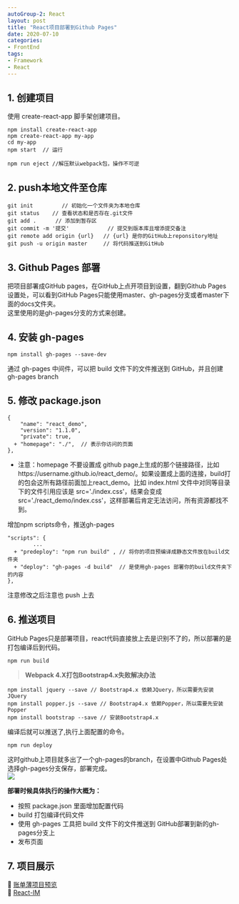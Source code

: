 ```yaml
---
autoGroup-2: React
layout: post
title: "React项目部署到Github Pages"
date: 2020-07-10
categories: 
- FrontEnd
tags:
- Framework
- React 
---
```


## 1. 创建项目

使用 create-react-app 脚手架创建项目。   

```
npm install create-react-app 
npm create-react-app my-app
cd my-app
npm start  // 运行

npm run eject //解压默认webpack包，操作不可逆
```   

   
## 2. push本地文件至仓库

```
git init         // 初始化一个文件夹为本地仓库
git status    // 查看状态和是否存在.git文件
git add .      // 添加到暂存区
git commit -m '提交'            // 提交到版本库且增添提交备注
git remote add origin {url}   // {url} 是你的GitHub上reponsitory地址
git push -u origin master     // 将代码推送到GitHub
```
   

## 3. Github Pages 部署

把项目部署成GitHub pages，在GitHub上点开项目到设置，翻到Github Pages设置处，可以看到GitHub Pages只能使用master、gh-pages分支或者master下面的docs文件夹。   
这里使用的是gh-pages分支的方式来创建。

## 4. 安装 gh-pages

```
npm install gh-pages --save-dev
```   

通过 gh-pages 中间件，可以把 build 文件下的文件推送到 GitHub，并且创建 gh-pages branch

## 5. 修改 package.json

```
{
    "name": "react_demo",
    "version": "1.1.0",
    "private": true,
  + "homepage": "./",  // 表示你访问的页面
},
```   

+ 注意：homepage 不要设置成 github page上生成的那个链接路径，比如https://username.github.io/react_demo/。如果设置成上面的连接，build打的包会这所有路径前面加上react_demo。比如 index.html 文件中对同等目录下的文件引用应该是 src='./index.css'，结果会变成src='./react_demo/index.css'，这样部署后肯定无法访问，所有资源都找不到。   

增加npm scripts命令，推送gh-pages
   
```
"scripts": {
        ...
  + "predeploy": "npm run build" , // 将你的项目预编译成静态文件放在build文件夹
  + "deploy": "gh-pages -d build"  // 是使用gh-pages 部署你的build文件夹下的内容
},
```
    

注意修改之后注意也 push 上去
## 6. 推送项目

GitHub Pages只是部署项目，react代码直接放上去是识别不了的，所以部署的是打包编译后到代码。  

```npm run build```      
> **Webpack 4.X打包Bootstrap4.x失败解决办法**
```
npm install jquery --save // Bootstrap4.x 依赖JQuery，所以需要先安装JQuery
npm install popper.js --save // Bootstrap4.x 依赖Popper，所以需要先安装Popper
npm install bootstrap --save // 安装Bootstrap4.x
```   

编译后就可以推送了,执行上面配置的命令。   


```npm run deploy```      
   

这时github上项目就多出了一个gh-pages的branch，在设置中Github Pages处选择gh-pages分支保存，部署完成。   
![](https://tva1.sinaimg.cn/large/007S8ZIlgy1gh954sjfhaj30pj0m9gmb.jpg)  

**部署时候具体执行的操作大概为：**
+ 按照 package.json 里面增加配置代码
+ build 打包编译代码文件
+ 使用 gh-pages 工具把 build 文件下的文件推送到 GitHub部署到新的gh-pages分支上
+ 发布页面


## 7. 项目展示

:link: [ 账单薄项目预览 ](https://tienouc.gitee.io/account-app/)   
:link: [ React-IM ](https://tienouc.gitee.io/react-im/)   

